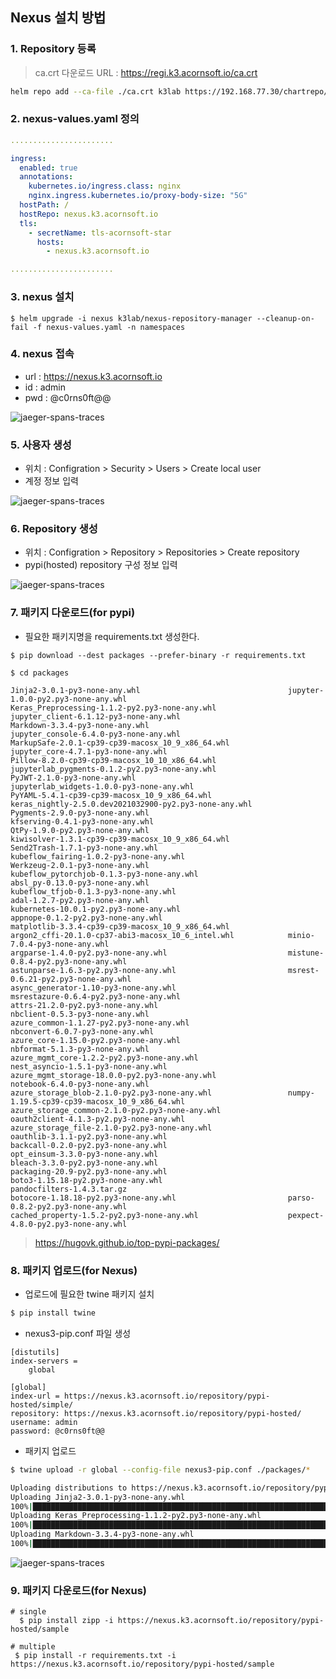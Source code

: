 ## Nexus 설치 방법

### 1. Repository 등록
> ca.crt  다운로드 URL : https://regi.k3.acornsoft.io/ca.crt
```sh
helm repo add --ca-file ./ca.crt k3lab https://192.168.77.30/chartrepo/k3lab-charts
```

### 2. nexus-values.yaml 정의
```yaml
.......................

ingress:
  enabled: true
  annotations:
    kubernetes.io/ingress.class: nginx
    nginx.ingress.kubernetes.io/proxy-body-size: "5G"
  hostPath: /
  hostRepo: nexus.k3.acornsoft.io
  tls:
    - secretName: tls-acornsoft-star
      hosts:
        - nexus.k3.acornsoft.io

.......................

```

### 3. nexus 설치
```
$ helm upgrade -i nexus k3lab/nexus-repository-manager --cleanup-on-fail -f nexus-values.yaml -n namespaces
```

### 4. nexus 접속
- url : https://nexus.k3.acornsoft.io
- id  : admin
- pwd : @c0rns0ft@@

![jaeger-spans-traces](images/login.png)


### 5. 사용자 생성
- 위치 : Configration > Security > Users > Create local user
- 계정 정보 입력

![jaeger-spans-traces](images/user.png)

### 6. Repository 생성
- 위치 : Configration > Repository > Repositories > Create repository
- pypi(hosted) repository 구성 정보 입력

![jaeger-spans-traces](images/repository.png)

### 7. 패키지 다운로드(for pypi)
- 필요한 패키지명을 requirements.txt 생성한다.

```
$ pip download --dest packages --prefer-binary -r requirements.txt

$ cd packages

Jinja2-3.0.1-py3-none-any.whl                                 jupyter-1.0.0-py2.py3-none-any.whl
Keras_Preprocessing-1.1.2-py2.py3-none-any.whl                jupyter_client-6.1.12-py3-none-any.whl
Markdown-3.3.4-py3-none-any.whl                               jupyter_console-6.4.0-py3-none-any.whl
MarkupSafe-2.0.1-cp39-cp39-macosx_10_9_x86_64.whl             jupyter_core-4.7.1-py3-none-any.whl
Pillow-8.2.0-cp39-cp39-macosx_10_10_x86_64.whl                jupyterlab_pygments-0.1.2-py2.py3-none-any.whl
PyJWT-2.1.0-py3-none-any.whl                                  jupyterlab_widgets-1.0.0-py3-none-any.whl
PyYAML-5.4.1-cp39-cp39-macosx_10_9_x86_64.whl                 keras_nightly-2.5.0.dev2021032900-py2.py3-none-any.whl
Pygments-2.9.0-py3-none-any.whl                               kfserving-0.4.1-py3-none-any.whl
QtPy-1.9.0-py2.py3-none-any.whl                               kiwisolver-1.3.1-cp39-cp39-macosx_10_9_x86_64.whl
Send2Trash-1.7.1-py3-none-any.whl                             kubeflow_fairing-1.0.2-py3-none-any.whl
Werkzeug-2.0.1-py3-none-any.whl                               kubeflow_pytorchjob-0.1.3-py3-none-any.whl
absl_py-0.13.0-py3-none-any.whl                               kubeflow_tfjob-0.1.3-py3-none-any.whl
adal-1.2.7-py2.py3-none-any.whl                               kubernetes-10.0.1-py2.py3-none-any.whl
appnope-0.1.2-py2.py3-none-any.whl                            matplotlib-3.3.4-cp39-cp39-macosx_10_9_x86_64.whl
argon2_cffi-20.1.0-cp37-abi3-macosx_10_6_intel.whl            minio-7.0.4-py3-none-any.whl
argparse-1.4.0-py2.py3-none-any.whl                           mistune-0.8.4-py2.py3-none-any.whl
astunparse-1.6.3-py2.py3-none-any.whl                         msrest-0.6.21-py2.py3-none-any.whl
async_generator-1.10-py3-none-any.whl                         msrestazure-0.6.4-py2.py3-none-any.whl
attrs-21.2.0-py2.py3-none-any.whl                             nbclient-0.5.3-py3-none-any.whl
azure_common-1.1.27-py2.py3-none-any.whl                      nbconvert-6.0.7-py3-none-any.whl
azure_core-1.15.0-py2.py3-none-any.whl                        nbformat-5.1.3-py3-none-any.whl
azure_mgmt_core-1.2.2-py2.py3-none-any.whl                    nest_asyncio-1.5.1-py3-none-any.whl
azure_mgmt_storage-18.0.0-py2.py3-none-any.whl                notebook-6.4.0-py3-none-any.whl
azure_storage_blob-2.1.0-py2.py3-none-any.whl                 numpy-1.19.5-cp39-cp39-macosx_10_9_x86_64.whl
azure_storage_common-2.1.0-py2.py3-none-any.whl               oauth2client-4.1.3-py2.py3-none-any.whl
azure_storage_file-2.1.0-py2.py3-none-any.whl                 oauthlib-3.1.1-py2.py3-none-any.whl
backcall-0.2.0-py2.py3-none-any.whl                           opt_einsum-3.3.0-py3-none-any.whl
bleach-3.3.0-py2.py3-none-any.whl                             packaging-20.9-py2.py3-none-any.whl
boto3-1.15.18-py2.py3-none-any.whl                            pandocfilters-1.4.3.tar.gz
botocore-1.18.18-py2.py3-none-any.whl                         parso-0.8.2-py2.py3-none-any.whl
cached_property-1.5.2-py2.py3-none-any.whl                    pexpect-4.8.0-py2.py3-none-any.whl
```
> https://hugovk.github.io/top-pypi-packages/

### 8. 패키지 업로드(for Nexus)
- 업로드에 필요한 twine 패키지 설치

```sh
$ pip install twine
```

- nexus3-pip.conf 파일 생성
```
[distutils]
index-servers =
    global

[global]
index-url = https://nexus.k3.acornsoft.io/repository/pypi-hosted/simple/
repository: https://nexus.k3.acornsoft.io/repository/pypi-hosted/
username: admin
password: @c0rns0ft@@
```

- 패키지 업로드
```sh
$ twine upload -r global --config-file nexus3-pip.conf ./packages/*

Uploading distributions to https://nexus.k3.acornsoft.io/repository/pypi-hosted/
Uploading Jinja2-3.0.1-py3-none-any.whl
100%|████████████████████████████████████████████████████████████████████████████████████████████████████████████████| 138k/138k [00:01<00:00, 114kB/s]
Uploading Keras_Preprocessing-1.1.2-py2.py3-none-any.whl
100%|██████████████████████████████████████████████████████████████████████████████████████████████████████████████| 47.9k/47.9k [00:00<00:00, 292kB/s]
Uploading Markdown-3.3.4-py3-none-any.whl
100%|████████████████████████████████████████████████████████████████████████████████████████████████████████████████| 104k/104k [00:00<00:00, 438kB/s]
```

![jaeger-spans-traces](images/pypi.png)

### 9. 패키지 다운로드(for Nexus)

```
# single
  $ pip install zipp -i https://nexus.k3.acornsoft.io/repository/pypi-hosted/sample

# multiple
 $ pip install -r requirements.txt -i https://nexus.k3.acornsoft.io/repository/pypi-hosted/sample
```
